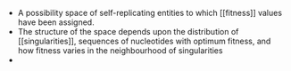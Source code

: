 - A possibility space of self-replicating entities to which [[fitness]] values have been assigned. 
- The structure of the space depends upon the distribution of [[singularities]], sequences of nucleotides with optimum fitness, and how fitness varies in the neighbourhood of singularities 
- 